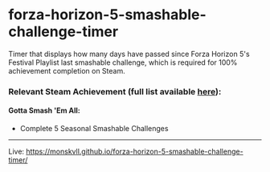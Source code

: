 # forza-horizon-5-smashable-challenge-timer
Timer that displays how many days have passed since Forza Horizon 5's Festival Playlist last smashable challenge, which is required for 100% achievement completion on Steam.

### Relevant Steam Achievement (full list available [here](https://steamcommunity.com/stats/1551360/achievements)):

#### Gotta Smash 'Em All: 
- Complete 5 Seasonal Smashable Challenges

_____
Live: https://monskvll.github.io/forza-horizon-5-smashable-challenge-timer/
